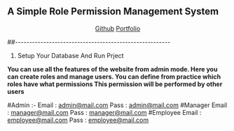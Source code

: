 


## A Simple Role Permission Management System

<p align="center">
<a href="https://github.com/milon-kumar">Github</a>
<a href="https://milon.ctpbd.com/">Portfolio</a>
</p>


##-------------------------------------------------------

1. Setup Your Database And Run Prject
 
    
**You can use all the features of the website from admin  mode.
  Here you can create roles and manage users.
  You can define from practice which roles have what permissions
  This permission will be performed by other users**
  
#Admin :- 
    Email : admin@mail.com
    Pass : admin@mail.com
#Manager
    Email : manager@mail.com
    Pass : manager@mail.com
#Employee
    Email : employee@mail.com
    Pass : employee@mail.com
